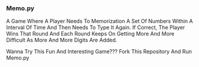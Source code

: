 ### Memo.py
A Game Where A Player Needs To Memorization A Set Of Numbers Within A Interval Of Time And Then Needs To Type It Again. If Correct, The Player Wins That Round And Each Round Keeps On Getting More And More Difficult As More And More Digits Are Added.

Wanna Try This Fun And Interesting Game???
Fork This Repository And Run Memo.py
